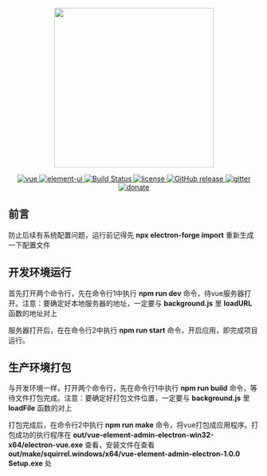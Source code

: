 <p align="center">
  <img width="320" src="https://wpimg.wallstcn.com/ecc53a42-d79b-42e2-8852-5126b810a4c8.svg">
</p>

<p align="center">
  <a href="https://github.com/vuejs/vue">
    <img src="https://img.shields.io/badge/vue-2.6.10-brightgreen.svg" alt="vue">
  </a>
  <a href="https://github.com/ElemeFE/element">
    <img src="https://img.shields.io/badge/element--ui-2.7.0-brightgreen.svg" alt="element-ui">
  </a>
  <a href="https://travis-ci.org/PanJiaChen/vue-element-admin" rel="nofollow">
    <img src="https://travis-ci.org/PanJiaChen/vue-element-admin.svg?branch=master" alt="Build Status">
  </a>
  <a href="https://github.com/liuguowei4/vue-element-admin-electron/blob/master/LICENSE">
    <img src="https://img.shields.io/github/license/mashape/apistatus.svg" alt="license">
  </a>
  <a href="https://github.com/liuguowei4/vue-element-admin-electron/releases">
    <img src="https://img.shields.io/github/release/PanJiaChen/vue-element-admin.svg" alt="GitHub release">
  </a>
  <a href="https://gitter.im/vue-element-admin/discuss">
    <img src="https://badges.gitter.im/Join%20Chat.svg" alt="gitter">
  </a>
  <a href="https://panjiachen.github.io/vue-element-admin-site/donate">
    <img src="https://img.shields.io/badge/%24-donate-ff69b4.svg" alt="donate">
  </a>
</p>


## 前言
防止后续有系统配置问题，运行前记得先 **npx electron-forge import** 重新生成一下配置文件

## 开发环境运行
首先打开两个命令行，先在命令行1中执行 **npm run dev** 命令，待vue服务器打开。注意：要确定好本地服务器的地址，一定要与 **background.js** 里 **loadURL** 函数的地址对上

服务器打开后，在在命令行2中执行 **npm run start** 命令，开启应用，即完成项目运行。

## 生产环境打包
与开发环境一样，打开两个命令行，先在命令行1中执行 **npm run build** 命令，等待文件打包完成。注意：要确定好打包文件位置，一定要与 **background.js** 里**loadFile** 函数的对上

打包完成后，在命令行2中执行 **npm run make** 命令，将vue打包成应用程序。打包成功的执行程序在 **out/vue-element-admin-electron-win32-x64/electron-vue.exe** 查看，安装文件在查看 **out/make/squirrel.windows/x64/vue-element-admin-electron-1.0.0 Setup.exe** 处
